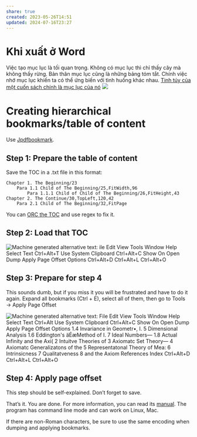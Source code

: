 ```yaml
---
share: true
created: 2023-05-26T14:51
updated: 2024-07-16T23:27
---
```

# Khi xuất ở Word 
Việc tạo mục lục là tối quan trọng. Không có mục lục thì chỉ thấy cây mà không thấy rừng. Bản thân mục lục cũng là những bảng tóm tắt. Chính việc nhớ mục lục khiến ta có thể ứng biến với tình huống khác nhau. [Tinh túy của một cuốn sách chính là mục lục của nó](../../../%E2%9A%A1Hi%E1%BB%83u%20bi%E1%BA%BFt%20s%C3%A2u/Ngh%C4%A9%20v%E1%BB%81%20vi%E1%BB%87c%20ngh%C4%A9/M%C3%B4i%20tr%C6%B0%E1%BB%9Dng%20ngh%C4%A9,%20nh%E1%BA%ADn%20th%E1%BB%A9c%20t%C4%83ng%20c%C6%B0%E1%BB%9Dng/%C4%90%E1%BB%8Dc%20v%C3%A0%20vi%E1%BA%BFt/Tinh%20t%C3%BAy%20c%E1%BB%A7a%20m%E1%BB%99t%20cu%E1%BB%91n%20s%C3%A1ch%20ch%C3%ADnh%20l%C3%A0%20m%E1%BB%A5c%20l%E1%BB%A5c%20c%E1%BB%A7a%20n%C3%B3.md)
![](https://i.imgur.com/pybO2se.png)

# Creating hierarchical bookmarks/table of content

Use [Jpdfbookmark](https://sourceforge.net/projects/jpdfbookmarks/).

## Step 1: Prepare the table of content

Save the TOC in a .txt file in this format:

```
Chapter 1. The Beginning/23
    Para 1.1 Child of The Beginning/25,FitWidth,96
        Para 1.1.1 Child of Child of The Beginning/26,FitHeight,43
Chapter 2. The Continue/30,TopLeft,120,42
    Para 2.1 Child of The Beginning/32,FitPage
```
You can [ORC the TOC](https://stackoverflow.com/q/49954707/3416774) and use regex to fix it.

## Step 2: Load that TOC

![Machine generated alternative text:
ile Edit View Tools Window Help
Select Text
Ctrl+Alt+T
Use System Clipboard Ctrl+AIt+C
Show On Open
Dump
Apply Page Offset
Options
Ctrl+Alt+D
Ctrl+Alt+L
Ctrl+Alt+O](https://i.imgur.com/n42DaEL.png)

## Step 3: Prepare for step 4

This sounds dumb, but if you miss it you will be frustrated and have to do it again. Expand all bookmarks (Ctrl + E), select all of them, then go to Tools → Apply Page Offset

![Machine generated alternative text:
File Edit View Tools Window Help
Select Text
Ctrl+AIt
Use System Clipboard Ctrl+AIt+C
Show On Open
Dump
Apply Page Offset
Options
1.4 Invariance in Geometr•,
I. 5 Dimensional Analysis
1.6 Eddington's äÉæMethod of
I. 7 Ideal Numbers—
1.8 Actual Infinity and the Axi(
2 Intuitve Theories of
3 Axiomatc Set Theory—
4 Axiomatc Generalizatons of the
5 Representatonal Theory of Mea:
6 Intrinsicness
7 Qualitatveness
8 and the Axiom
References
Index
Ctrl+AIt+D
Ctrl+AIt+L
Ctrl+Alt+O](https://i.imgur.com/COshVw9.png)

## Step 4: Apply page offset

This step should be self-explained. Don’t forget to save.

That’s it. You are done. For more information, you can read its [manual](http://jpdfbookmarks.altervista.org/InsertBookmarks.html#1_3_1). The program has command line mode and can work on Linux, Mac.

If there are non-Roman characters, be sure to use the same encoding when dumping and applying bookmarks.
